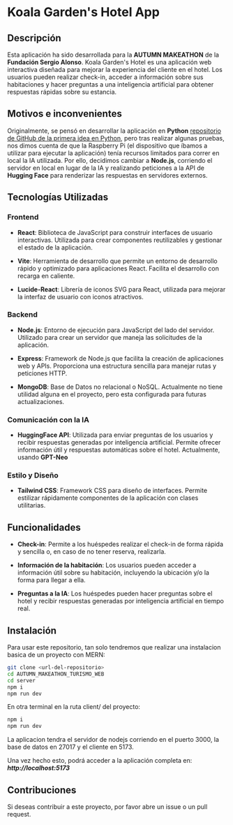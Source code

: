 # Koala Garden's Hotel App

## Descripción

Esta aplicación ha sido desarrollada para la **AUTUMN MAKEATHON** de la **Fundación Sergio Alonso**. 
Koala Garden's Hotel es una aplicación web interactiva diseñada para mejorar la experiencia del cliente en el hotel. Los usuarios pueden realizar check-in, acceder a información sobre sus habitaciones y hacer preguntas a una inteligencia artificial para obtener respuestas rápidas sobre su estancia.

## Motivos e inconvenientes
Originalmente, se pensó en desarrollar la aplicación en **Python** [repositorio de GitHub de la primera idea en Python](https://github.com/RoberVF/AUTUMN_MAKEATHON_TURISMO), pero tras realizar algunas pruebas, nos dimos cuenta de que la Raspberry Pi (el dispositivo que íbamos a utilizar para ejecutar la aplicación) tenía recursos limitados para correr en local la IA utilizada. Por ello, decidimos cambiar a **Node.js**, corriendo el servidor en local en lugar de la IA y realizando peticiones a la API de **Hugging Face** para renderizar las respuestas en servidores externos.


## Tecnologías Utilizadas

### Frontend

- **React**: Biblioteca de JavaScript para construir interfaces de usuario interactivas. Utilizada para crear componentes reutilizables y gestionar el estado de la aplicación.
  
- **Vite**: Herramienta de desarrollo que permite un entorno de desarrollo rápido y optimizado para aplicaciones React. Facilita el desarrollo con recarga en caliente.

- **Lucide-React**: Librería de iconos SVG para React, utilizada para mejorar la interfaz de usuario con iconos atractivos.

### Backend

- **Node.js**: Entorno de ejecución para JavaScript del lado del servidor. Utilizado para crear un servidor que maneja las solicitudes de la aplicación.

- **Express**: Framework de Node.js que facilita la creación de aplicaciones web y APIs. Proporciona una estructura sencilla para manejar rutas y peticiones HTTP.

- **MongoDB**: Base de Datos no relacional o NoSQL. Actualmente no tiene utilidad alguna en el proyecto, pero esta configurada para futuras actualizaciones.

### Comunicación con la IA

- **HuggingFace API**: Utilizada para enviar preguntas de los usuarios y recibir respuestas generadas por inteligencia artificial. Permite ofrecer información útil y respuestas automáticas sobre el hotel. Actualmente, usando **GPT-Neo**

### Estilo y Diseño

- **Tailwind CSS**: Framework CSS para diseño de interfaces. Permite estilizar rápidamente componentes de la aplicación con clases utilitarias.

## Funcionalidades

- **Check-in**: Permite a los huéspedes realizar el check-in de forma rápida y sencilla o, en caso de no tener reserva, realizarla.

- **Información de la habitación**: Los usuarios pueden acceder a información útil sobre su habitación, incluyendo la ubicación y/o la forma para llegar a ella.

- **Preguntas a la IA**: Los huéspedes pueden hacer preguntas sobre el hotel y recibir respuestas generadas por inteligencia artificial en tiempo real.

## Instalación

Para usar este repositorio, tan solo tendremos que realizar una instalacion basica de un proyecto con MERN:
   ```bash
   git clone <url-del-repositorio>
   cd AUTUMN_MAKEATHON_TURISMO_WEB
   cd server
   npm i
   npm run dev
   ```
En otra terminal en la ruta client/ del proyecto:
  ```bash
  npm i
  npm run dev
  ```

La aplicacion tendra el servidor de nodejs corriendo en el puerto 3000, la base de datos en 27017 y el cliente en 5173.

Una vez hecho esto, podrá acceder a la aplicación completa en:
***http://localhost:5173***

## Contribuciones
Si deseas contribuir a este proyecto, por favor abre un issue o un pull request.

